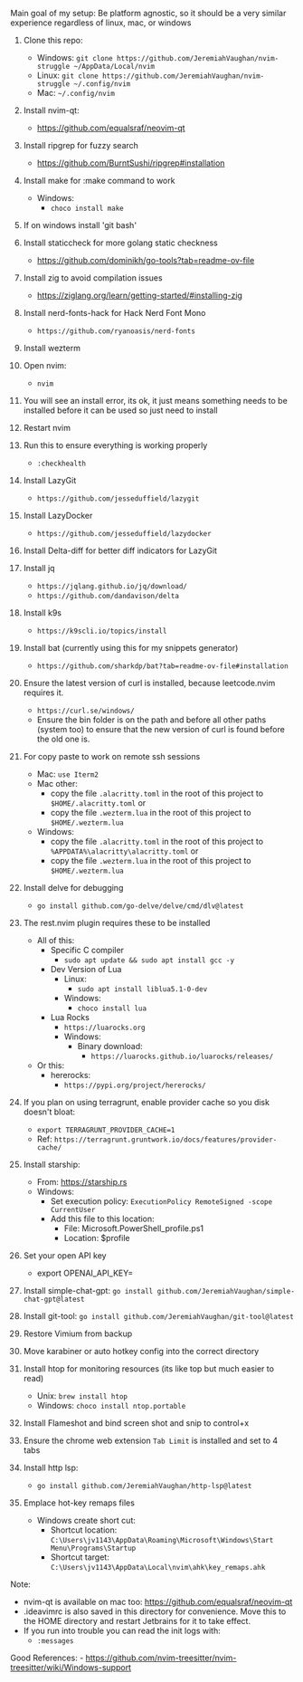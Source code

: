 Main goal of my setup: Be platform agnostic, so it should be a very similar experience regardless of linux, mac, or windows

1. Clone this repo:
    - Windows:
        `git clone https://github.com/JeremiahVaughan/nvim-struggle ~/AppData/Local/nvim`
    - Linux:
        `git clone https://github.com/JeremiahVaughan/nvim-struggle ~/.config/nvim`
    - Mac:
        `~/.config/nvim`
2. Install nvim-qt:
    - https://github.com/equalsraf/neovim-qt
3. Install ripgrep for fuzzy search
    - https://github.com/BurntSushi/ripgrep#installation
4. Install make for :make command to work
    - Windows:
        - `choco install make`
5. If on windows install 'git bash'
6. Install staticcheck for more golang static checkness
    - https://github.com/dominikh/go-tools?tab=readme-ov-file 
7. Install zig to avoid compilation issues
    - https://ziglang.org/learn/getting-started/#installing-zig
8. Install nerd-fonts-hack for Hack Nerd Font Mono
    - `https://github.com/ryanoasis/nerd-fonts`
9. Install wezterm
10. Open nvim:
    - `nvim`
11. You will see an install error, its ok, it just means something needs to be installed before it can be used so just need to install
12. Restart nvim
13. Run this to ensure everything is working properly
    - `:checkhealth`
14. Install LazyGit
    - `https://github.com/jesseduffield/lazygit`
15. Install LazyDocker
    - `https://github.com/jesseduffield/lazydocker`
16. Install Delta-diff for better diff indicators for LazyGit
17. Install jq
    - `https://jqlang.github.io/jq/download/`
    - `https://github.com/dandavison/delta`
18. Install k9s
    - `https://k9scli.io/topics/install`
19. Install bat (currently using this for my snippets generator)
    - `https://github.com/sharkdp/bat?tab=readme-ov-file#installation`
20. Ensure the latest version of curl is installed, because leetcode.nvim requires it.
    - `https://curl.se/windows/`
    - Ensure the bin folder is on the path and before all other paths (system too) to ensure that the new version of curl is found before the old one is.

21. For copy paste to work on remote ssh sessions
    - Mac: `use Iterm2`
    - Mac other:
        - copy the file `.alacritty.toml` in the root of this project to `$HOME/.alacritty.toml`
            or
        - copy the file `.wezterm.lua` in the root of this project to `$HOME/.wezterm.lua`
    - Windows:
        - copy the file `.alacritty.toml` in the root of this project to `%APPDATA%\alacritty\alacritty.toml`
            or
        - copy the file `.wezterm.lua` in the root of this project to `$HOME/.wezterm.lua`
22. Install delve for debugging
    - `go install github.com/go-delve/delve/cmd/dlv@latest`
23. The rest.nvim plugin requires these to be installed
    - All of this:
        - Specific C compiler
            - `sudo apt update && sudo apt install gcc -y`
        - Dev Version of Lua
            - Linux:
                - `sudo apt install liblua5.1-0-dev`
            - Windows:
                - `choco install lua`
        - Lua Rocks
            - `https://luarocks.org`
            - Windows:
                - Binary download:
                    - `https://luarocks.github.io/luarocks/releases/`
    - Or this:
        - hererocks:
            - `https://pypi.org/project/hererocks/`
24. If you plan on using terragrunt, enable provider cache so you disk doesn't bloat:
    - `export TERRAGRUNT_PROVIDER_CACHE=1`
    - Ref: `https://terragrunt.gruntwork.io/docs/features/provider-cache/`
25. Install starship:
    - From: https://starship.rs
    - Windows:
        - Set execution policy:
        `ExecutionPolicy RemoteSigned -scope CurrentUser`
        - Add this file to this location:
            - File: Microsoft.PowerShell_profile.ps1
            - Location: $profile
26. Set your open API key
    - export OPENAI_API_KEY=<key here>
27. Install simple-chat-gpt:
    `go install github.com/JeremiahVaughan/simple-chat-gpt@latest`
28. Install git-tool:
    `go install github.com/JeremiahVaughan/git-tool@latest`
29. Restore Vimium from backup
30. Move karabiner or auto hotkey config into the correct directory
31. Install htop for monitoring resources (its like top but much easier to read)
    - Unix: `brew install htop`
    - Windows: `choco install ntop.portable`
32. Install Flameshot and bind screen shot and snip to control+x
33. Ensure the chrome web extension `Tab Limit` is installed and set to 4 tabs
34. Install http lsp:
    - `go install github.com/JeremiahVaughan/http-lsp@latest`
35. Emplace hot-key remaps files
    - Windows create short cut: 
        - Shortcut location: `C:\Users\jv1143\AppData\Roaming\Microsoft\Windows\Start Menu\Programs\Startup`
        - Shortcut target: `C:\Users\jv1143\AppData\Local\nvim\ahk\key_remaps.ahk`
    


Note:
- nvim-qt is available on mac too: https://github.com/equalsraf/neovim-qt
- .ideavimrc is also saved in this directory for convenience. Move this to the HOME directory and restart Jetbrains for it to take effect.
- If you run into trouble you can read the init logs with:
    - `:messages`

Good References:
    - https://github.com/nvim-treesitter/nvim-treesitter/wiki/Windows-support

